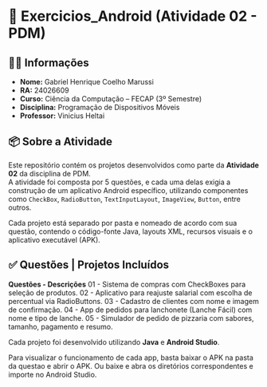 # 📱 Exercicios_Android (Atividade 02 - PDM)

## 👨‍🎓 Informações

- **Nome:** Gabriel Henrique Coelho Marussi
- **RA:** 24026609  
- **Curso:** Ciência da Computação – FECAP (3º Semestre)  
- **Disciplina:** Programação de Dispositivos Móveis
- **Professor:** Vinicius Heltai  

## 📦 Sobre a Atividade

Este repositório contém os projetos desenvolvidos como parte da **Atividade 02** da disciplina de PDM.  
A atividade foi composta por 5 questões, e cada uma delas exigia a construção de um aplicativo Android específico, utilizando componentes como `CheckBox`, `RadioButton`, `TextInputLayout`, `ImageView`, `Button`, entre outros.

Cada projeto está separado por pasta e nomeado de acordo com sua questão, contendo o código-fonte Java, layouts XML, recursos visuais e o aplicativo executável (APK).

## ✅ Questões | Projetos Incluídos

**Questões - Descrições**
01 - Sistema de compras com CheckBoxes para seleção de produtos.
02 - Aplicativo para reajuste salarial com escolha de percentual via RadioButtons.
03 - Cadastro de clientes com nome e imagem de confirmação.
04 - App de pedidos para lanchonete (Lanche Fácil) com nome e tipo de lanche.
05 - Simulador de pedido de pizzaria com sabores, tamanho, pagamento e resumo.

Cada projeto foi desenvolvido utilizando **Java** e **Android Studio**.

Para visualizar o funcionamento de cada app, basta baixar o APK na pasta da questao e abrir o APK. Ou baixe e abra os diretórios correspondentes e importe no Android Studio.